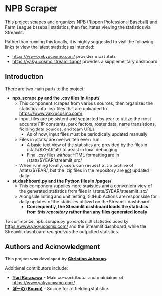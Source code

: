 # **NPB Scraper**

This project scrapes and organizes NPB (Nippon Professional Baseball) and Farm League baseball statistics, then facilitates viewing the statistics via Streamlit.

Rather than running this locally, it is highly suggested to visit the following links to view the latest statistics as intended:
- https://www.yakyucosmo.com/ provides most stats
- https://yakyucosmo.streamlit.app/ provides a supplementary dashboard

## **Introduction**

There are two main parts to the project:
- **npb_scrape.py and the .csv files in /input/**
  - This component scrapes from various sources, then organizes the statistics into .csv files that are uploaded to https://www.yakyucosmo.com/
  - Input files are persistent and separated by year to utilize the most accurate FIP constants, park factors, roster data, name translations, fielding data sources, and team URLs
    - As of now, input files must be periodically updated manually
  - Files in /stats/ are overwritten every run
    - A basic text view of the statistics are provided by the files in /stats/$YEAR/alt/ to assist in local debugging
    - Final .csv files *without* HTML formatting are in /stats/$YEAR/streamlit_src/
  - When running locally, users can request a .zip archive of /stats/$YEAR/, but the .zip files in the repository are <ins>not</ins> updated daily
- **st_dashboard.py and the Python files in /pages/**
  - This component supplies more statistics and a convenient view of the generated statistics from files in /stats/$YEAR/streamlit_src/
  - Alongside linting and unit testing, GitHub Actions are responsible for daily updates of the statistics utilized on the Streamlit dashboard
    - **Consequently, the Streamlit dashboard loads the statistics from _this repository_ rather than any files generated locally**
   
To summarize, npb_scrape.py *generates* all statistics used by https://www.yakyucosmo.com/ and the Streamlit dashboard, while the Streamlit dashboard *reorganizes* the outputted statistics.

## **Authors and Acknowledgment**

This project was developed by **[Christian Johnson](https://github.com/chrisj117)**.

Additional contributors include:
- **[Yuri Karasawa](https://www.yakyucosmo.com/)** - Main co-contributor and maintainer of https://www.yakyucosmo.com/
- **[ぼーの (Bouno)](https://bo-no05.hatenadiary.org/)** - Source for all fielding statistics
